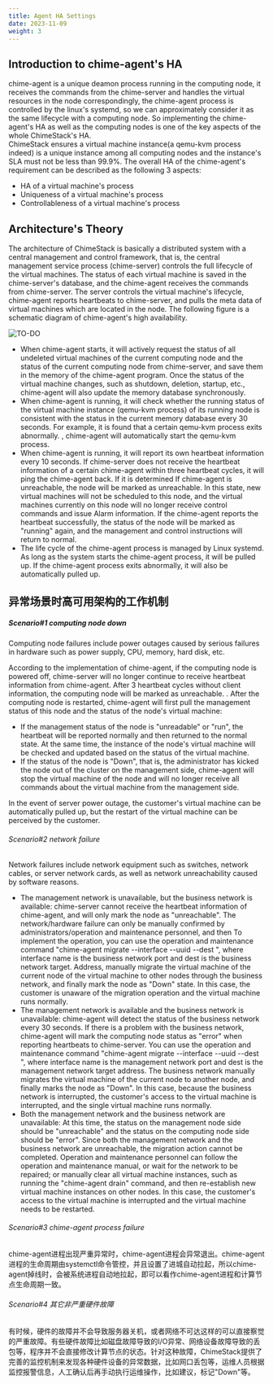 ```yaml
---
title: Agent HA Settings
date: 2023-11-09
weight: 3
---
```


## Introduction to chime-agent's HA 

chime-agent is a unique deamon process running in the computing node, it receives the commands from the chime-server and handles the virtual resources in the node correspondingly, the chime-agent process is controlled by the linux's systemd, so we can approximately consider it as the same lifecycle with a computing node. So implementing the chime-agent's HA as well as the computing nodes is one of the key aspects of the whole ChimeStack's HA.  
ChimeStack ensures a virtual machine instance(a qemu-kvm process indeed) is a unique instance among all computing nodes and the instance's SLA must not be less than 99.9%. The overall HA of the chime-agent's requirement can be described as the following 3 aspects: 
- HA of a virtual machine's process
- Uniqueness of a virtual machine's process
- Controllableness of a virtual machine's process
  
## Architecture's Theory

The architecture of ChimeStack is basically a distributed system with a central management and control framework, that is, the central management service process (chime-server) controls the full lifecycle of the virtual machines. The status of each virtual machine is saved in the chime-server's database, and the chime-agent receives the commands from chime-server. The server controls the virtual machine's lifecycle, chime-agent reports heartbeats to chime-server, and pulls the meta data of virtual machines which are located in the node. The following figure is a schematic diagram of chime-agent's high availability.


![TO-DO](/images/chime-agent-ha.png)

- When chime-agent starts, it will actively request the status of all undeleted virtual machines of the current computing node and the status of the current computing node from chime-server, and save them in the memory of the chime-agent program. Once the status of the virtual machine changes, such as shutdown, deletion, startup, etc., chime-agent will also update the memory database synchronously.
- When chime-agent is running, it will check whether the running status of the virtual machine instance (qemu-kvm process) of its running node is consistent with the status in the current memory database every 30 seconds. For example, it is found that a certain qemu-kvm process exits abnormally. , chime-agent will automatically start the qemu-kvm process.
- When chime-agent is running, it will report its own heartbeat information every 10 seconds. If chime-server does not receive the heartbeat information of a certain chime-agent within three heartbeat cycles, it will ping the chime-agent back. If it is determined If chime-agent is unreachable, the node will be marked as unreachable. In this state, new virtual machines will not be scheduled to this node, and the virtual machines currently on this node will no longer receive control commands and issue Alarm information. If the chime-agent reports the heartbeat successfully, the status of the node will be marked as "running" again, and the management and control instructions will return to normal.
- The life cycle of the chime-agent process is managed by Linux systemd. As long as the system starts the chime-agent process, it will be pulled up. If the chime-agent process exits abnormally, it will also be automatically pulled up.

## 异常场景时高可用架构的工作机制

##### Scenario#1 computing node down

Computing node failures include power outages caused by serious failures in hardware such as power supply, CPU, memory, hard disk, etc.

According to the implementation of chime-agent, if the computing node is powered off, chime-server will no longer continue to receive heartbeat information from chime-agent. After 3 heartbeat cycles without client information, the computing node will be marked as unreachable. . After the computing node is restarted, chime-agent will first pull the management status of this node and the status of the node's virtual machine:
- If the management status of the node is "unreadable" or "run", the heartbeat will be reported normally and then returned to the normal state. At the same time, the instance of the node's virtual machine will be checked and updated based on the status of the virtual machine.
- If the status of the node is "Down", that is, the administrator has kicked the node out of the cluster on the management side, chime-agent will stop the virtual machine of the node and will no longer receive all commands about the virtual machine from the management side.

In the event of server power outage, the customer's virtual machine can be automatically pulled up, but the restart of the virtual machine can be perceived by the customer.

###### Scenario#2 network failure

Network failures include network equipment such as switches, network cables, or server network cards, as well as network unreachability caused by software reasons.

- The management network is unavailable, but the business network is available: chime-server cannot receive the heartbeat information of chime-agent, and will only mark the node as "unreachable". The network/hardware failure can only be manually confirmed by administrators/operation and maintenance personnel, and then To implement the operation, you can use the operation and maintenance command "chime-agent migrate --interface <interface name> --uuid <vm uuid> --dest <dest ip>", where interface name is the business network port and dest is the business network target. Address, manually migrate the virtual machine of the current node of the virtual machine to other nodes through the business network, and finally mark the node as "Down" state. In this case, the customer is unaware of the migration operation and the virtual machine runs normally.
- The management network is available and the business network is unavailable: chime-agent will detect the status of the business network every 30 seconds. If there is a problem with the business network, chime-agent will mark the computing node status as "error" when reporting heartbeats to chime-server. You can use the operation and maintenance command "chime-agent migrate --interface <interface name> --uuid <vm uuid> --dest <dest ip>", where interface name is the management network port and dest is the management network target address. The business network manually migrates the virtual machine of the current node to another node, and finally marks the node as "Down". In this case, because the business network is interrupted, the customer's access to the virtual machine is interrupted, and the single virtual machine runs normally.
- Both the management network and the business network are unavailable: At this time, the status on the management node side should be "unreachable" and the status on the computing node side should be "error". Since both the management network and the business network are unreachable, the migration action cannot be completed. Operation and maintenance personnel can follow the operation and maintenance manual, or wait for the network to be repaired; or manually clear all virtual machine instances, such as running the "chime-agent drain" command, and then re-establish new virtual machine instances on other nodes. In this case, the customer's access to the virtual machine is interrupted and the virtual machine needs to be restarted.
  
###### Scenario#3 chime-agent process failure

chime-agent进程出现严重异常时，chime-agent进程会异常退出。chime-agent进程的生命周期由systemctl命令管控，并且设置了进城自动拉起，所以chime-agent掉线时，会被系统进程自动地拉起，即可以看作chime-agent进程和计算节点生命周期一致。

###### Scenario#4 其它非严重硬件故障

有时候，硬件的故障并不会导致服务器关机，或者网络不可达这样的可以直接察觉的严重故障。有些硬件故障比如磁盘故障导致的I/O异常、网络设备故障导致的丢包等，程序并不会直接修改计算节点的状态。针对这种故障，ChimeStack提供了完善的监控机制来发现各种硬件设备的异常数据，比如网口丢包等，运维人员根据监控报警信息，人工确认后再手动执行运维操作，比如建议，标记"Down"等。 